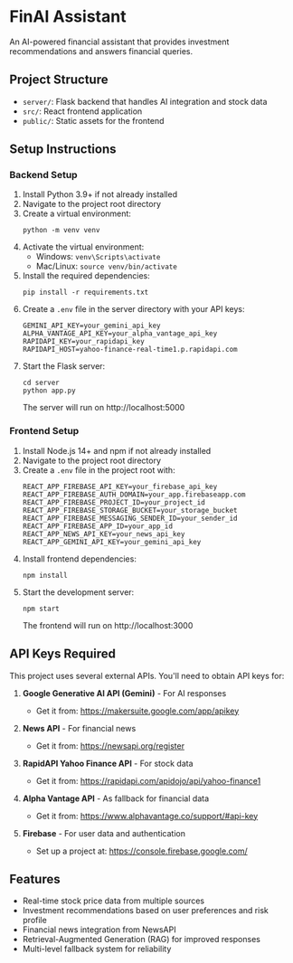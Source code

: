 # FinAI Assistant

An AI-powered financial assistant that provides investment recommendations and answers financial queries.

## Project Structure

- `server/`: Flask backend that handles AI integration and stock data
- `src/`: React frontend application
- `public/`: Static assets for the frontend

## Setup Instructions

### Backend Setup

1. Install Python 3.9+ if not already installed
2. Navigate to the project root directory
3. Create a virtual environment:
   ```
   python -m venv venv
   ```
4. Activate the virtual environment:
   - Windows: `venv\Scripts\activate`
   - Mac/Linux: `source venv/bin/activate`
5. Install the required dependencies:
   ```
   pip install -r requirements.txt
   ```
6. Create a `.env` file in the server directory with your API keys:
   ```
   GEMINI_API_KEY=your_gemini_api_key
   ALPHA_VANTAGE_API_KEY=your_alpha_vantage_api_key
   RAPIDAPI_KEY=your_rapidapi_key
   RAPIDAPI_HOST=yahoo-finance-real-time1.p.rapidapi.com
   ```
7. Start the Flask server:
   ```
   cd server
   python app.py
   ```
   The server will run on http://localhost:5000

### Frontend Setup

1. Install Node.js 14+ and npm if not already installed
2. Navigate to the project root directory
3. Create a `.env` file in the project root with:
   ```
   REACT_APP_FIREBASE_API_KEY=your_firebase_api_key
   REACT_APP_FIREBASE_AUTH_DOMAIN=your_app.firebaseapp.com
   REACT_APP_FIREBASE_PROJECT_ID=your_project_id
   REACT_APP_FIREBASE_STORAGE_BUCKET=your_storage_bucket
   REACT_APP_FIREBASE_MESSAGING_SENDER_ID=your_sender_id
   REACT_APP_FIREBASE_APP_ID=your_app_id
   REACT_APP_NEWS_API_KEY=your_news_api_key
   REACT_APP_GEMINI_API_KEY=your_gemini_api_key
   ```
4. Install frontend dependencies:
   ```
   npm install
   ```
5. Start the development server:
   ```
   npm start
   ```
   The frontend will run on http://localhost:3000

## API Keys Required

This project uses several external APIs. You'll need to obtain API keys for:

1. **Google Generative AI API (Gemini)** - For AI responses
   - Get it from: https://makersuite.google.com/app/apikey

2. **News API** - For financial news
   - Get it from: https://newsapi.org/register

3. **RapidAPI Yahoo Finance API** - For stock data
   - Get it from: https://rapidapi.com/apidojo/api/yahoo-finance1

4. **Alpha Vantage API** - As fallback for financial data
   - Get it from: https://www.alphavantage.co/support/#api-key

5. **Firebase** - For user data and authentication
   - Set up a project at: https://console.firebase.google.com/

## Features

- Real-time stock price data from multiple sources
- Investment recommendations based on user preferences and risk profile
- Financial news integration from NewsAPI
- Retrieval-Augmented Generation (RAG) for improved responses
- Multi-level fallback system for reliability 